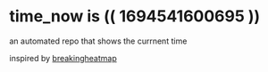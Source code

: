 # time_now is (( 1694541600695 ))

an automated repo that shows the currnent time

inspired by [breakingheatmap](https://github.com/breakingheatmap/breakingheatmap)